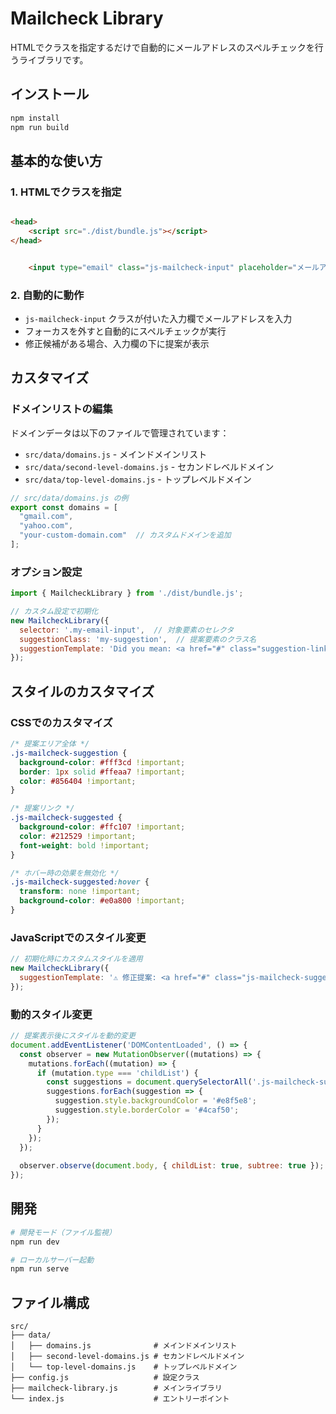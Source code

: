 # Mailcheck Library

HTMLでクラスを指定するだけで自動的にメールアドレスのスペルチェックを行うライブラリです。

## インストール

```bash
npm install
npm run build
```

## 基本的な使い方

### 1. HTMLでクラスを指定

```html

<head>
    <script src="./dist/bundle.js"></script>
</head>
```

```html

    <input type="email" class="js-mailcheck-input" placeholder="メールアドレスを入力" />
```
    


### 2. 自動的に動作

- `js-mailcheck-input` クラスが付いた入力欄でメールアドレスを入力
- フォーカスを外すと自動的にスペルチェックが実行
- 修正候補がある場合、入力欄の下に提案が表示

## カスタマイズ

### ドメインリストの編集

ドメインデータは以下のファイルで管理されています：

- `src/data/domains.js` - メインドメインリスト
- `src/data/second-level-domains.js` - セカンドレベルドメイン
- `src/data/top-level-domains.js` - トップレベルドメイン

```javascript
// src/data/domains.js の例
export const domains = [
  "gmail.com",
  "yahoo.com",
  "your-custom-domain.com"  // カスタムドメインを追加
];
```

### オプション設定

```javascript
import { MailcheckLibrary } from './dist/bundle.js';

// カスタム設定で初期化
new MailcheckLibrary({
  selector: '.my-email-input',  // 対象要素のセレクタ
  suggestionClass: 'my-suggestion',  // 提案要素のクラス名
  suggestionTemplate: 'Did you mean: <a href="#" class="suggestion-link">{suggestion}</a>?'  // 提案テンプレート
});
```

## スタイルのカスタマイズ

### CSSでのカスタマイズ

```css
/* 提案エリア全体 */
.js-mailcheck-suggestion {
  background-color: #fff3cd !important;
  border: 1px solid #ffeaa7 !important;
  color: #856404 !important;
}

/* 提案リンク */
.js-mailcheck-suggested {
  background-color: #ffc107 !important;
  color: #212529 !important;
  font-weight: bold !important;
}

/* ホバー時の効果を無効化 */
.js-mailcheck-suggested:hover {
  transform: none !important;
  background-color: #e0a800 !important;
}
```

### JavaScriptでのスタイル変更

```javascript
// 初期化時にカスタムスタイルを適用
new MailcheckLibrary({
  suggestionTemplate: '⚠️ 修正提案: <a href="#" class="js-mailcheck-suggested" style="color: red; font-weight: bold;">{suggestion}</a>'
});
```

### 動的スタイル変更

```javascript
// 提案表示後にスタイルを動的変更
document.addEventListener('DOMContentLoaded', () => {
  const observer = new MutationObserver((mutations) => {
    mutations.forEach((mutation) => {
      if (mutation.type === 'childList') {
        const suggestions = document.querySelectorAll('.js-mailcheck-suggestion');
        suggestions.forEach(suggestion => {
          suggestion.style.backgroundColor = '#e8f5e8';
          suggestion.style.borderColor = '#4caf50';
        });
      }
    });
  });
  
  observer.observe(document.body, { childList: true, subtree: true });
});
```

## 開発

```bash
# 開発モード（ファイル監視）
npm run dev

# ローカルサーバー起動
npm run serve
```

## ファイル構成

```
src/
├── data/
│   ├── domains.js              # メインドメインリスト
│   ├── second-level-domains.js # セカンドレベルドメイン
│   └── top-level-domains.js    # トップレベルドメイン
├── config.js                   # 設定クラス
├── mailcheck-library.js        # メインライブラリ
└── index.js                    # エントリーポイント
```
